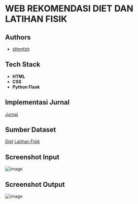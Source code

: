 # WEB REKOMENDASI DIET DAN LATIHAN FISIK

## Authors
- [@hmfzh](https://github.com/hmfzh)
  
## Tech Stack  
- **HTML**  
- **CSS**  
- **Python Flask**  

## Implementasi Jurnal   
[Jurnal](https://socjs.telkomuniversity.ac.id/ojs/index.php/indojc/article/view/959)

## Sumber Dataset
[Diet](https://www.kaggle.com/datasets/izharalam150/diet-recommendation)
[Latihan Fisik](https://www.kaggle.com/datasets/muhannadtuameh/exercise-recognition?resource=download)


## Screenshot Input
![image](https://github.com/user-attachments/assets/374fabb4-b2b6-40b5-a554-743c01f01dc3)

## Screenshot Output
![image](https://github.com/user-attachments/assets/3b4a1530-e06e-451a-9c03-fff22d7c9315)
